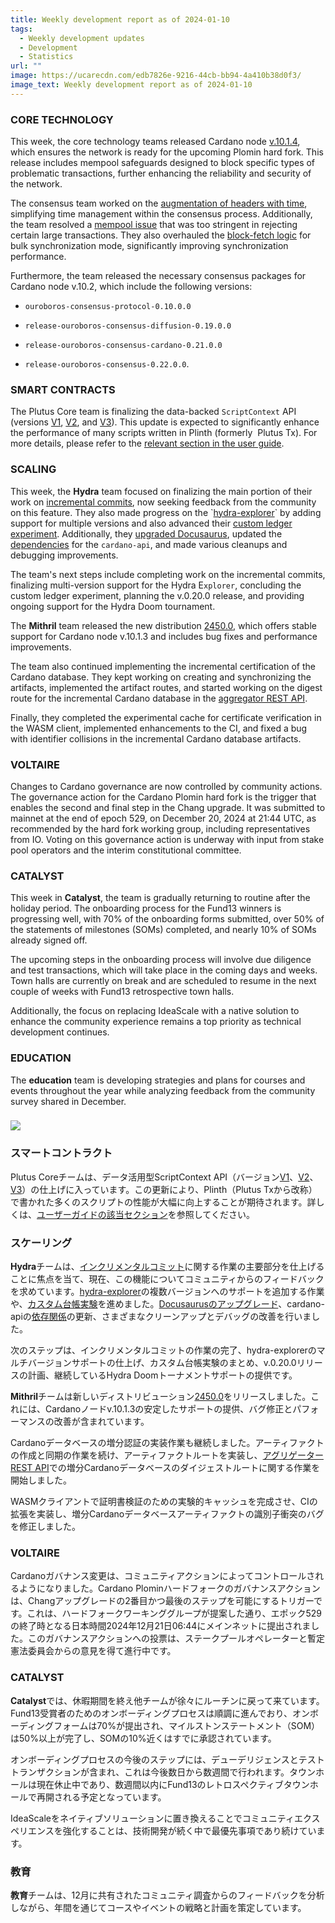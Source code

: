 ```yaml
---
title: Weekly development report as of 2024-01-10
tags:
  - Weekly development updates
  - Development
  - Statistics
url: ""
image: https://ucarecdn.com/edb7826e-9216-44cb-bb94-4a410b38d0f3/
image_text: Weekly development report as of 2024-01-10
---
```


### CORE TECHNOLOGY

This week, the core technology teams released Cardano node [v.10.1.4](https://github.com/IntersectMBO/cardano-node/releases/tag/10.1.4), which ensures the network is ready for the upcoming Plomin hard fork. This release includes mempool safeguards designed to block specific types of problematic transactions, further enhancing the reliability and security of the network.

The consensus team worked on the [augmentation of headers with time](https://github.com/IntersectMBO/ouroboros-consensus/pull/1288), simplifying time management within the consensus process. Additionally, the team resolved a [mempool issue](https://github.com/IntersectMBO/ouroboros-consensus/pull/1352) that was too stringent in rejecting certain large transactions. They also overhauled the [block-fetch logic](https://github.com/IntersectMBO/ouroboros-consensus/pull/1179) for bulk synchronization mode, significantly improving synchronization performance. 

Furthermore, the team released the necessary consensus packages for Cardano node v.10.2, which include the following versions: 

*   `ouroboros-consensus-protocol-0.10.0.0` 
    
*   `release-ouroboros-consensus-diffusion-0.19.0.0` 
    
*   `release-ouroboros-consensus-cardano-0.21.0.0` 
    
*   `release-ouroboros-consensus-0.22.0.0`.
    

### SMART CONTRACTS

The Plutus Core team is finalizing the data-backed `ScriptContext` API (versions [V1](https://plutus.cardano.intersectmbo.org/haddock/latest/plutus-ledger-api/PlutusLedgerApi-V1-Data-Contexts.html), [V2](https://plutus.cardano.intersectmbo.org/haddock/latest/plutus-ledger-api/PlutusLedgerApi-V2-Data-Contexts.html), and [V3](https://plutus.cardano.intersectmbo.org/haddock/latest/plutus-ledger-api/PlutusLedgerApi-V3-Data-Contexts.html)). This update is expected to significantly enhance the performance of many scripts written in Plinth (formerly  Plutus Tx). For more details, please refer to the [relevant section in the user guide](https://plutus.cardano.intersectmbo.org/docs/working-with-scripts/optimizing-scripts-with-asData).

### SCALING

This week, the **Hydra** team focused on finalizing the main portion of their work on [incremental commits](https://github.com/cardano-scaling/hydra/pull/1715), now seeking feedback from the community on this feature. They also made progress on the \`[hydra-explorer](https://github.com/cardano-scaling/hydra/issues/1282)\` by adding support for multiple versions and also advanced their [custom ledger experiment](https://github.com/cardano-scaling/hydra/pull/1742). Additionally, they [upgraded Docusaurus](https://github.com/cardano-scaling/hydra/pull/1768), updated the [dependencies](https://github.com/cardano-scaling/hydra/pull/1760) for the `cardano-api`, and made various cleanups and debugging improvements.

The team's next steps include completing work on the incremental commits, finalizing multi-version support for the Hydra E`xplorer`, concluding the custom ledger experiment, planning the v.0.20.0 release, and providing ongoing support for the Hydra Doom tournament.

The **Mithril** team released the new distribution [2450.0](https://github.com/input-output-hk/mithril/releases/tag/2450.0), which offers stable support for Cardano node v.10.1.3 and includes bug fixes and performance improvements.

The team also continued implementing the incremental certification of the Cardano database. They kept working on creating and synchronizing the artifacts, implemented the artifact routes, and started working on the digest route for the incremental Cardano database in the [aggregator REST API](https://github.com/input-output-hk/mithril/issues/2174).

Finally, they completed the experimental cache for certificate verification in the WASM client, implemented enhancements to the CI, and fixed a bug with identifier collisions in the incremental Cardano database artifacts.

### VOLTAIRE

Changes to Cardano governance are now controlled by community actions. The governance action for the Cardano Plomin hard fork is the trigger that enables the second and final step in the Chang upgrade. It was submitted to mainnet at the end of epoch 529, on December 20, 2024 at 21:44 UTC, as recommended by the hard fork working group, including representatives from IO. Voting on this governance action is underway with input from stake pool operators and the interim constitutional committee.

### CATALYST

This week in **Catalyst**, the team is gradually returning to routine after the holiday period. The onboarding process for the Fund13 winners is progressing well, with 70% of the onboarding forms submitted, over 50% of the statements of milestones (SOMs) completed, and nearly 10% of SOMs already signed off. 

The upcoming steps in the onboarding process will involve due diligence and test transactions, which will take place in the coming days and weeks. Town halls are currently on break and are scheduled to resume in the next couple of weeks with Fund13 retrospective town halls.

Additionally, the focus on replacing IdeaScale with a native solution to enhance the community experience remains a top priority as technical development continues.

### EDUCATION

The **education** team is developing strategies and plans for courses and events throughout the year while analyzing feedback from the community survey shared in December.

### ![](https://ucarecdn.com/cf2214df-d5b5-4fa9-adee-397ceb160691/-/preview/-/format/auto/-/quality/smart/)

### スマートコントラクト

Plutus Coreチームは、データ活用型ScriptContext API（バージョン[V1](https://plutus.cardano.intersectmbo.org/haddock/latest/plutus-ledger-api/PlutusLedgerApi-V1-Data-Contexts.html)、[V2](https://plutus.cardano.intersectmbo.org/haddock/latest/plutus-ledger-api/PlutusLedgerApi-V2-Data-Contexts.html)、[V3](https://plutus.cardano.intersectmbo.org/haddock/latest/plutus-ledger-api/PlutusLedgerApi-V3-Data-Contexts.html)）の仕上げに入っています。この更新により、Plinth（Plutus Txから改称）で書かれた多くのスクリプトの性能が大幅に向上することが期待されます。詳しくは、[ユーザーガイドの該当セクション](https://plutus.cardano.intersectmbo.org/docs/working-with-scripts/optimizing-scripts-with-asData)を参照してください。

### スケーリング

**Hydra**チームは、[インクリメンタルコミット](https://github.com/cardano-scaling/hydra/pull/1715)に関する作業の主要部分を仕上げることに焦点を当て、現在、この機能についてコミュニティからのフィードバックを求めています。[hydra-explorer](https://github.com/cardano-scaling/hydra/issues/1282)の複数バージョンへのサポートを追加する作業や、[カスタム台帳実験](https://github.com/cardano-scaling/hydra/pull/1742)を進めました。[Docusaurusのアップグレード](https://github.com/cardano-scaling/hydra/pull/1768)、cardano-apiの[依存関係](https://github.com/cardano-scaling/hydra/pull/1760)の更新、さまざまなクリーンアップとデバッグの改善を行いました。

次のステップは、インクリメンタルコミットの作業の完了、hydra-explorerのマルチバージョンサポートの仕上げ、カスタム台帳実験のまとめ、v.0.20.0リリースの計画、継続しているHydra Doomトーナメントサポートの提供です。

**Mithril**チームは新しいディストリビューション[2450.0](https://github.com/input-output-hk/mithril/releases/tag/2450.0)をリリースしました。これには、Cardanoノードv.10.1.3の安定したサポートの提供、バグ修正とパフォーマンスの改善が含まれています。

Cardanoデータベースの増分認証の実装作業も継続しました。アーティファクトの作成と同期の作業を続け、アーティファクトルートを実装し、[アグリゲーターREST API](https://github.com/input-output-hk/mithril/issues/2174)での増分Cardanoデータベースのダイジェストルートに関する作業を開始しました。

WASMクライアントで証明書検証のための実験的キャッシュを完成させ、CIの拡張を実装し、増分Cardanoデータベースアーティファクトの識別子衝突のバグを修正しました。

### VOLTAIRE

Cardanoガバナンス変更は、コミュニティアクションによってコントロールされるようになりました。Cardano Plominハードフォークのガバナンスアクションは、Changアップグレードの2番目かつ最後のステップを可能にするトリガーです。これは、ハードフォークワーキンググループが提案した通り、エポック529の終了時となる日本時間2024年12月21日06:44にメインネットに提出されました。このガバナンスアクションへの投票は、ステークプールオペレーターと暫定憲法委員会からの意見を得て進行中です。

### CATALYST

**Catalyst**では、休暇期間を終え他チームが徐々にルーチンに戻って来ています。Fund13受賞者のためのオンボーディングプロセスは順調に進んでおり、オンボーディングフォームは70%が提出され、マイルストンステートメント（SOM）は50%以上が完了し、SOMの10%近くはすでに承認されています。 

オンボーディングプロセスの今後のステップには、デューデリジェンスとテストトランザクションが含まれ、これは今後数日から数週間で行われます。タウンホールは現在休止中であり、数週間以内にFund13のレトロスペクティブタウンホールで再開される予定となっています。

IdeaScaleをネイティブソリューションに置き換えることでコミュニティエクスペリエンスを強化することは、技術開発が続く中で最優先事項であり続けています。

### 教育

**教育**チームは、12月に共有されたコミュニティ調査からのフィードバックを分析しながら、年間を通じてコースやイベントの戦略と計画を策定しています。
